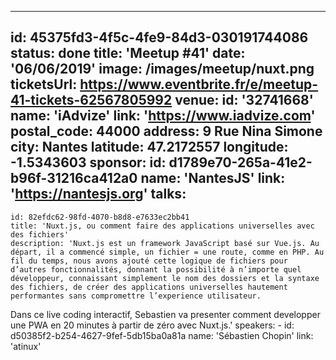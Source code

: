 ---
id: 45375fd3-4f5c-4fe9-84d3-030191744086
status: done
title: 'Meetup #41'
date: '06/06/2019'
image: /images/meetup/nuxt.png
ticketsUrl: https://www.eventbrite.fr/e/meetup-41-tickets-62567805992
venue:
  id: '32741668'
  name: 'iAdvize'
  link: 'https://www.iadvize.com'
  postal_code: 44000
  address: 9 Rue Nina Simone
  city: Nantes
  latitude: 47.2172557
  longitude: -1.5343603
sponsor:
    id: d1789e70-265a-41e2-b96f-31216ca412a0
    name: 'NantesJS'
    link: 'https://nantesjs.org'
talks:
  -
    id: 82efdc62-98fd-4070-b8d8-e7633ec2bb41
    title: 'Nuxt.js, ou comment faire des applications universelles avec des fichiers'
    description: 'Nuxt.js est un framework JavaScript basé sur Vue.js. Au départ, il a commencé simple, un fichier = une route, comme en PHP. Au fil du temps, nous avons ajouté cette logique de fichiers pour d’autres fonctionnalités, donnant la possibilité à n’importe quel développeur, connaissant simplement le nom des dossiers et la syntaxe des fichiers, de créer des applications universelles hautement performantes sans compromettre l’experience utilisateur. 
Dans ce live coding interactif, Sebastien va presenter comment developper une PWA en 20 minutes à partir de zéro avec Nuxt.js.'
    speakers:
      -
          id: d50385f2-b254-4627-9fef-5db15ba0a81a
          name: 'Sébastien Chopin'
          link: 'atinux'

